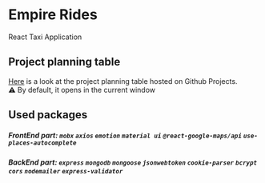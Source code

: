 # Empire Rides

React Taxi Application

## Project planning table

[Here](https://github.com/users/bondarenkoilya1/projects/2 'Project planning table') is a look at the project planning table hosted on Github Projects.\
⚠️ By default, it opens in the current window

## Used packages
##### FrontEnd part: `mobx` `axios` `emotion` `material ui` `@react-google-maps/api` `use-places-autocomplete`

##### BackEnd part: `express` `mongodb` `mongoose` `jsonwebtoken` `cookie-parser` `bcrypt` `cors` `nodemailer` `express-validator`

